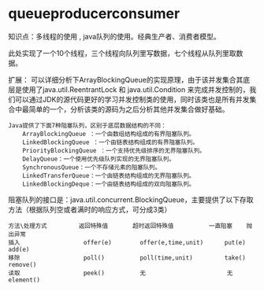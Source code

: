 # queueproducerconsumer

知识点：多线程的使用 , java队列的使用。经典生产者、消费者模型。

此处实现了一个10个线程，三个线程向队列里写数据，七个线程从队列里取数据。

扩展：
可以详细分析下ArrayBlockingQueue的实现原理，由于该并发集合其底层是使用了java.util.ReentrantLock 和 java.util.Condition 来完成并发控制的，我们可以通过JDK的源代码更好的学习并发控制类的使用，同时该类也是所有并发集合中最简单的一个，分析该类的源码为之后分析其他并发集合做好基础。

	Java提供了下面7种阻塞队列，区别于底层数据结构的不同：
		ArrayBlockingQueue ：一个由数组结构组成的有界阻塞队列。
		LinkedBlockingQueue ：一个由链表结构组成的有界阻塞队列。
		PriorityBlockingQueue ：一个支持优先级排序的无界阻塞队列。
		DelayQueue：一个使用优先级队列实现的无界阻塞队列。
		SynchronousQueue：一个不存储元素的阻塞队列。
		LinkedTransferQueue：一个由链表结构组成的无界阻塞队列。
		LinkedBlockingDeque：一个由链表结构组成的双向阻塞队列。

阻塞队列的接口是：java.util.concurrent.BlockingQueue，主要提供了以下存取方法（根据队列空或者满时的响应方式，可分成3类）

    方法\处理方式         返回特殊值       超时返回特殊值          一直阻塞    抛出异常
    插入                  offer(e)        offer(e,time,unit)      put(e)     add(e)
    移除                  poll()          poll(time,unit)         take()     remove()
    读取                  peek()          无                       无        element()
